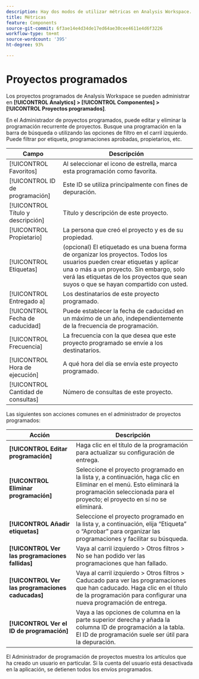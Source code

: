 ```yaml
---
description: Hay dos modos de utilizar métricas en Analysis Workspace.
title: Métricas
feature: Components
source-git-commit: 6f3ae14e4d34de17ed64ae30cee4611e4d6f3226
workflow-type: tm+mt
source-wordcount: '395'
ht-degree: 93%

---
```


# Proyectos programados

Los proyectos programados de Analysis Workspace se pueden administrar en **[!UICONTROL Analytics] > [!UICONTROL Componentes] > [!UICONTROL Proyectos programados]**.

En el Administrador de proyectos programados, puede editar y eliminar la programación recurrente de proyectos. Busque una programación en la barra de búsqueda o utilizando las opciones de filtro en el carril izquierdo. Puede filtrar por etiqueta, programaciones aprobadas, propietarios, etc.

| Campo | Descripción |
| --- | --- |
| [!UICONTROL Favoritos] | Al seleccionar el icono de estrella, marca esta programación como favorita. |
| [!UICONTROL ID de programación] | Este ID se utiliza principalmente con fines de depuración. |
| [!UICONTROL Título y descripción] | Título y descripción de este proyecto. |
| [!UICONTROL Propietario] | La persona que creó el proyecto y es de su propiedad. |
| [!UICONTROL Etiquetas] | (opcional) El etiquetado es una buena forma de organizar los proyectos. Todos los usuarios pueden crear etiquetas y aplicar una o más a un proyecto. Sin embargo, solo verá las etiquetas de los proyectos que sean suyos o que se hayan compartido con usted. |
| [!UICONTROL Entregado a] | Los destinatarios de este proyecto programado. |
| [!UICONTROL Fecha de caducidad] | Puede establecer la fecha de caducidad en un máximo de un año, independientemente de la frecuencia de programación. |
| [!UICONTROL Frecuencia] | La frecuencia con la que desea que este proyecto programado se envíe a los destinatarios. |
| [!UICONTROL Hora de ejecución] | A qué hora del día se envía este proyecto programado. |
| [!UICONTROL Cantidad de consultas] | Número de consultas de este proyecto. |

Las siguientes son acciones comunes en el administrador de proyectos programados:

| Acción | Descripción |
|---|---|
| **[!UICONTROL Editar programación]** | Haga clic en el título de la programación para actualizar su configuración de entrega. |
| **[!UICONTROL Eliminar programación]** | Seleccione el proyecto programado en la lista y, a continuación, haga clic en Eliminar en el menú. Esto eliminará la programación seleccionada para el proyecto; el proyecto en sí no se eliminará. |
| **[!UICONTROL Añadir etiquetas]** | Seleccione el proyecto programado en la lista y, a continuación, elija “Etiqueta” o “Aprobar” para organizar las programaciones y facilitar su búsqueda. |
| **[!UICONTROL Ver las programaciones fallidas]** | Vaya al carril izquierdo > Otros filtros > No se han podido ver las programaciones que han fallado. |
| **[!UICONTROL Ver las programaciones caducadas]** | Vaya al carril izquierdo > Otros filtros > Caducado para ver las programaciones que han caducado. Haga clic en el título de la programación para configurar una nueva programación de entrega. |
| **[!UICONTROL Ver el ID de programación]** | Vaya a las opciones de columna en la parte superior derecha y añada la columna ID de programación a la tabla. El ID de programación suele ser útil para la depuración. |

El Administrador de programación de proyectos muestra los artículos que ha creado un usuario en particular. Si la cuenta del usuario está desactivada en la aplicación, se detienen todos los envíos programados.